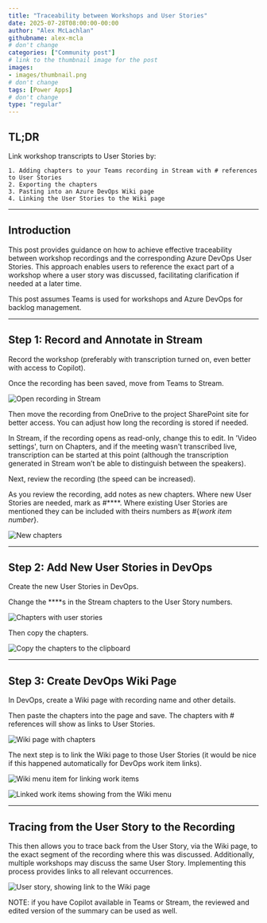 ```yaml
---
title: "Traceability between Workshops and User Stories"
date: 2025-07-28T08:00:00-00:00
author: "Alex McLachlan"
githubname: alex-mcla
# don't change
categories: ["Community post"]
# link to the thumbnail image for the post
images:
- images/thumbnail.png
# don't change
tags: [Power Apps]
# don't change
type: "regular"
---
```


## TL;DR

Link workshop transcripts to User Stories by:

    1. Adding chapters to your Teams recording in Stream with # references to User Stories
    2. Exporting the chapters
    3. Pasting into an Azure DevOps Wiki page
    4. Linking the User Stories to the Wiki page

---

## Introduction

This post provides guidance on how to achieve effective traceability between workshop recordings and the corresponding Azure DevOps User Stories. This approach enables users to reference the exact part of a workshop where a user story was discussed, facilitating clarification if needed at a later time.

This post assumes Teams is used for workshops and Azure DevOps for backlog management.

---

## Step 1: Record and Annotate in Stream

Record the workshop (preferably with transcription turned on, even better with access to Copilot).

Once the recording has been saved, move from Teams to Stream.

![Open recording in Stream](images/open-in-stream.png)

Then move the recording from OneDrive to the project SharePoint site for better access. You can adjust how long the recording is stored if needed.

In Stream, if the recording opens as read-only, change this to edit. In 'Video settings', turn on Chapters, and if the meeting wasn't transcribed live, transcription can be started at this point (although the transcription generated in Stream won’t be able to distinguish between the speakers).

Next, review the recording (the speed can be increased).

As you review the recording, add notes as new chapters. Where new User Stories are needed, mark as #****. Where existing User Stories are mentioned they can be included with theirs numbers as #{_work item number_}.

![New chapters](images/new-chapters.png)

---

## Step 2: Add New User Stories in DevOps

Create the new User Stories in DevOps.

Change the ****s in the Stream chapters to the User Story numbers.

![Chapters with user stories](images/chapters-with-user-stories.png)

Then copy the chapters.

![Copy the chapters to the clipboard](images/copy-chapters.png)

---

## Step 3: Create DevOps Wiki Page

In DevOps, create a Wiki page with recording name and other details.

Then paste the chapters into the page and save. The chapters with # references will show as links to User Stories.

![Wiki page with chapters](images/wiki-page-with-chapters.png)

The next step is to link the Wiki page to those User Stories (it would be nice if this happened automatically for DevOps work item links).

![Wiki menu item for linking work items](images/wiki-menu-link-work-items.png)

![Linked work items showing from the Wiki menu](images/wiki-menu-linked-work-items.png)

---

## Tracing from the User Story to the Recording

This then allows you to trace back from the User Story, via the Wiki page, to the exact segment of the recording where this was discussed. Additionally, multiple workshops may discuss the same User Story. Implementing this process provides links to all relevant occurrences.

![User story, showing link to the Wiki page](images/user-story-link.png)

NOTE: if you have Copilot available in Teams or Stream, the reviewed and edited version of the summary can be used as well.